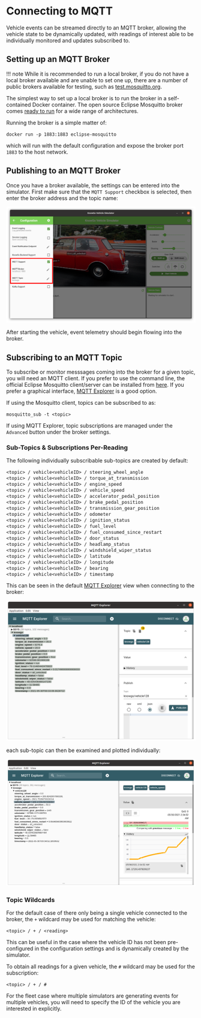 # Connecting to MQTT

Vehicle events can be streamed directly to an MQTT broker, allowing
the vehicle state to be dynamically updated, with readings of interest
able to be individually monitored and updates subscribed to.

## Setting up an MQTT Broker

!!! note
    While it is recommended to run a local broker, if you do not have a
    local broker available and are unable to set one up, there are a
    number of public brokers available for testing, such as
    [test.mosquitto.org].

[test.mosquitto.org]: http://test.mosquitto.org/

The simplest way to set up a local broker is to run the broker in a
self-contained Docker container. The open source Eclipse Mosquitto
broker comes [ready to run](https://hub.docker.com/_/eclipse-mosquitto)
for a wide range of architectures.

Running the broker is a simple matter of:

```
docker run -p 1883:1883 eclipse-mosquitto
```

which will run with the default configuration and expose the broker
port `1883` to the host network.

## Publishing to an MQTT Broker

Once you have a broker available, the settings can be entered into
the simulator. First make sure that the `MQTT Support` checkbox is
selected, then enter the broker address and the topic name:

![Simulator MQTT Configuration](images/mqtt/simulator-mqtt-configuration.png)

After starting the vehicle, event telemetry should begin flowing into
the broker.

## Subscribing to an MQTT Topic

To subscribe or monitor messsages coming into the broker for a given
topic, you will need an MQTT client. If you prefer to use the command
line, the official Eclipse Mosquitto client/server can be installed
from [here](https://mosquitto.org/download/). If you prefer a graphical
interface, [MQTT Explorer] is a good option.

If using the Mosquitto client, topics can be subscribed to as:

```
mosquitto_sub -t <topic>
```

If using MQTT Explorer, topic subscriptions are managed under the
`Advanced` button under the broker settings.

### Sub-Topics & Subscriptions Per-Reading

The following individually subscribable sub-topics are created by default:

```text
<topic> / vehicle<vehicleID> / steering_wheel_angle
<topic> / vehicle<vehicleID> / torque_at_transmission
<topic> / vehicle<vehicleID> / engine_speed
<topic> / vehicle<vehicleID> / vehicle_speed
<topic> / vehicle<vehicleID> / accelerator_pedal_position
<topic> / vehicle<vehicleID> / brake_pedal_position
<topic> / vehicle<vehicleID> / transmission_gear_position
<topic> / vehicle<vehicleID> / odometer
<topic> / vehicle<vehicleID> / ignition_status
<topic> / vehicle<vehicleID> / fuel_level
<topic> / vehicle<vehicleID> / fuel_consumed_since_restart
<topic> / vehicle<vehicleID> / door_status
<topic> / vehicle<vehicleID> / headlamp_status
<topic> / vehicle<vehicleID> / windshield_wiper_status
<topic> / vehicle<vehicleID> / latitude
<topic> / vehicle<vehicleID> / longitude
<topic> / vehicle<vehicleID> / bearing
<topic> / vehicle<vehicleID> / timestamp
```

This can be seen in the default [MQTT Explorer] view when connecting to
the broker:

![MQTT Topic Overview](images/mqtt/mqtt-topics.png)

each sub-topic can then be examined and plotted individually:

![MQTT Vehicle Speed Monitoring](images/mqtt/mqtt-speed-monitoring.png)

### Topic Wildcards

For the default case of there only being a single vehicle connected to
the broker, the `+` wildcard may be used for matching the vehicle:

```text
<topic> / + / <reading>
```

This can be useful in the case where the vehicle ID has not been
pre-configured in the configuration settings and is dynamically
created by the simulator.

To obtain all readings for a given vehicle, the `#` wildcard may be
used for the subscription:

```text
<topic> / + / #
```

For the fleet case where multiple simulators are generating events for
multiple vehicles, you will need to specify the ID of the vehicle you
are interested in explicitly.


[MQTT Explorer]: http://mqtt-explorer.com/